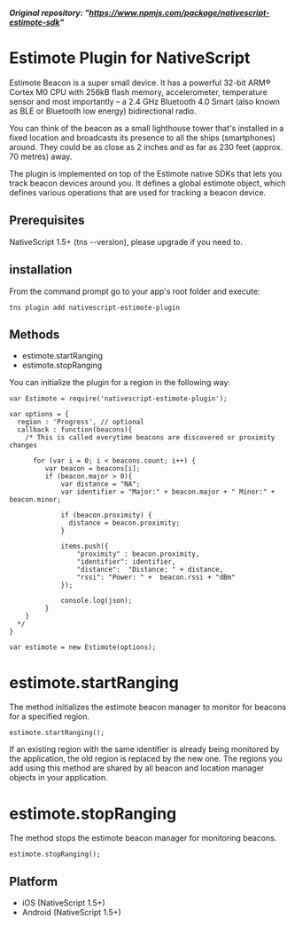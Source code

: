 ***Original repository: "https://www.npmjs.com/package/nativescript-estimote-sdk"***

# Estimote Plugin for NativeScript

Estimote Beacon is a super small device. It has a powerful 32-bit ARM® Cortex M0 CPU with 256kB flash memory, accelerometer, temperature sensor and most importantly – a 2.4 GHz Bluetooth 4.0 Smart (also known as BLE or Bluetooth low energy) bidirectional radio.

You can think of the beacon as a small lighthouse tower that's installed in a fixed location and broadcasts its presence to all the ships (smartphones) around. They could be as close as 2 inches and as far as 230 feet (approx. 70 metres) away.

The plugin is implemented on top of the Estimote native SDKs that lets you track beacon devices around you. It defines a global estimote object, which defines various operations that are used for tracking a beacon device.

## Prerequisites

NativeScript 1.5+ (tns --version), please upgrade if you need to.

## installation

From the command prompt go to your app's root folder and execute:

```
tns plugin add nativescript-estimote-plugin

```

## Methods

- estimote.startRanging
- estimote.stopRanging


You can initialize the plugin for a region in the following way:

    var Estimote = require('nativescript-estimote-plugin');

    var options = {
      region : 'Progress', // optional
      callback : function(beacons){
        /* This is called everytime beacons are discovered or proximity changes

          for (var i = 0; i < beacons.count; i++) {
             var beacon = beacons[i];
             if (beacon.major > 0){
                 var distance = "NA";
                 var identifier = "Major:" + beacon.major + " Minor:" + beacon.minor;

                 if (beacon.proximity) {
                   distance = beacon.proximity;
                 }

                 items.push({
                     "proximity" : beacon.proximity,
                     "identifier": identifier,
                     "distance":  "Distance: " + distance,
                     "rssi": "Power: " +  beacon.rssi + "dBm"
                 });

                 console.log(json);
             }
        }
      */
    }

    var estimote = new Estimote(options);


# estimote.startRanging

The method initializes the estimote beacon manager to monitor for beacons for a specified region.

    estimote.startRanging();

If an existing region with the same identifier is already being monitored by the application, the old region is replaced by the new one. The regions you add using this method are shared by all beacon and location manager objects in your application.


# estimote.stopRanging

The method stops the estimote beacon manager for monitoring beacons.

    estimote.stopRanging();

## Platform

- iOS (NativeScript 1.5+)
- Android (NativeScript 1.5+)
